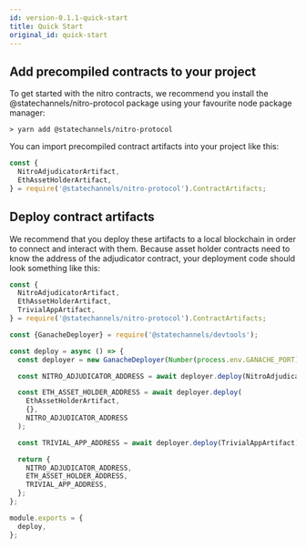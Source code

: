 ```yaml
---
id: version-0.1.1-quick-start
title: Quick Start
original_id: quick-start
---
```


## Add precompiled contracts to your project

To get started with the nitro contracts, we recommend you install the @statechannels/nitro-protocol package using your favourite node package manager:

```console
> yarn add @statechannels/nitro-protocol
```

You can import precompiled contract artifacts into your project like this:

```javascript
const {
  NitroAdjudicatorArtifact,
  EthAssetHolderArtifact,
} = require('@statechannels/nitro-protocol').ContractArtifacts;
```

## Deploy contract artifacts

We recommend that you deploy these artifacts to a local blockchain in order to connect and interact with them. Because asset holder contracts need to know the address of the adjudicator contract, your deployment code should look something like this:

```javascript
const {
  NitroAdjudicatorArtifact,
  EthAssetHolderArtifact,
  TrivialAppArtifact,
} = require('@statechannels/nitro-protocol').ContractArtifacts;

const {GanacheDeployer} = require('@statechannels/devtools');

const deploy = async () => {
  const deployer = new GanacheDeployer(Number(process.env.GANACHE_PORT));

  const NITRO_ADJUDICATOR_ADDRESS = await deployer.deploy(NitroAdjudicatorArtifact);

  const ETH_ASSET_HOLDER_ADDRESS = await deployer.deploy(
    EthAssetHolderArtifact,
    {},
    NITRO_ADJUDICATOR_ADDRESS
  );

  const TRIVIAL_APP_ADDRESS = await deployer.deploy(TrivialAppArtifact);

  return {
    NITRO_ADJUDICATOR_ADDRESS,
    ETH_ASSET_HOLDER_ADDRESS,
    TRIVIAL_APP_ADDRESS,
  };
};

module.exports = {
  deploy,
};
```
